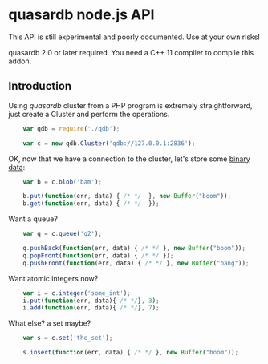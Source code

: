 # quasardb node.js API

This API is still experimental and poorly documented. Use at your own risks!

quasardb 2.0 or later required. You need a C++ 11 compiler to compile this addon.

## Introduction

Using *quasardb* cluster from a PHP program is extremely straightforward, just create a Cluster and perform the operations.

```javascript
    var qdb = require('./qdb');

    var c = new qdb.Cluster('qdb://127.0.0.1:2836');
```

OK, now that we have a connection to the cluster, let's store some [binary data](doc/QdbBlob.md):

```javascript
    var b = c.blob('bam');

    b.put(function(err, data) { /* */  }, new Buffer("boom"));
    b.get(function(err, data) { /* */  });
```

Want a queue?

```javascript
    var q = c.queue('q2');

    q.pushBack(function(err, data) { /* */ }, new Buffer("boom"));
    q.popFront(function(err, data) { /* */ });
    q.pushFront(function(err, data) { /* */ }, new Buffer("bang"));
```

Want atomic integers now?

```javascript
    var i = c.integer('some_int');
    i.put(function(err, data){ /* */}, 3);
    i.add(function(err, data){ /* */}, 7);
```

What else? a set maybe?

```javascript
    var s = c.set('the_set');

    s.insert(function(err, data) { /* */ }, new Buffer("boom"));
```


